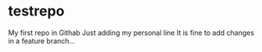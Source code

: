 # testrepo
My first repo in Githab
Just adding my personal line
It is fine to add changes in a feature branch...
